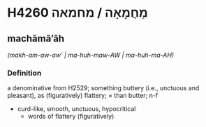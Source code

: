 # H4260 מַחֲמָאָה / מחמאה

## machămâʼâh

_(makh-am-aw-aw' | ma-huh-maw-AW | ma-huh-ma-AH)_

### Definition

a denominative from H2529; something buttery (i.e., unctuous and pleasant), as (figuratively) flattery; × than butter; n-f

- curd-like, smooth, unctuous, hypocritical
  - words of flattery (figuratively)
